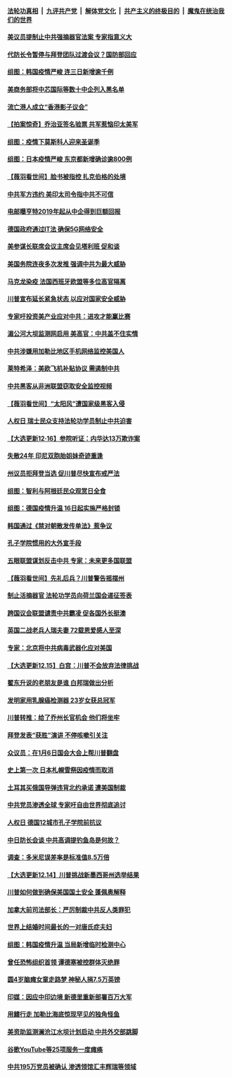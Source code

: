 ####  [法轮功真相](../../../../basic/blob/master/README.md?t=12190402) &nbsp;|&nbsp; [九评共产党](../../../../9ping.md/blob/master/README.md?t=12190402) &nbsp;|&nbsp; [解体党文化](../../../../jtdwh.md/blob/master/README.md?t=12190402)  &nbsp;|&nbsp; [共产主义的终极目的](../../../../gczydzjmd.md/blob/master/README.md?t=12190402) &nbsp;|&nbsp; [魔鬼在统治我们的世界](../../../../mgztzwmdsj.md/blob/master/README.md?t=12190402) 

#### [美议员提制止中共强摘器官法案 专家指意义大](../pages/nsc418/n12630561.md?t=12190402) 

#### [代防长令暂停与拜登团队过渡会议？国防部回应](../pages/nsc418/n12630478.md?t=12190402) 

#### [组图：韩国疫情严峻 连三日新增逾千例](../pages/nsc418/n12630100.md?t=12190402) 

#### [美商务部将中芯国际等数十中企列入黑名单](../pages/nsc418/n12630222.md?t=12190402) 

#### [流亡港人成立“香港影子议会”](../pages/nsc418/n12630099.md?t=12190402) 

#### [【拍案惊奇】乔治亚签名验票 共军惹恼印太美军](../pages/nsc418/n12629043.md?t=12190402) 

#### [组图：疫情下莫斯科人迎来圣诞季](../pages/nsc418/n12629114.md?t=12190402) 

#### [组图：日本疫情严峻 东京都新增确诊逾800例](../pages/nsc418/n12627155.md?t=12190402) 

#### [【薇羽看世间】脸书被指控 扎克伯格的处境](../pages/nsc418/n12628256.md?t=12190402) 

#### [中共军方违约 美印太司令指中共不可信](../pages/nsc418/n12628376.md?t=12190402) 

#### [电邮曝亨特2019年起从中企得到巨额回报](../pages/nsc418/n12628221.md?t=12190402) 

#### [德国政府通过IT法 确保5G网络安全](../pages/nsc418/n12628290.md?t=12190402) 

#### [美参谋长联席会议主席会见塔利班 促和谈](../pages/nsc418/n12628088.md?t=12190402) 

#### [美国务院连夜多次发推 强调中共为最大威胁](../pages/nsc418/n12628015.md?t=12190402) 

#### [马克龙染疫 法国西班牙欧盟等多位高官隔离](../pages/nsc418/n12627225.md?t=12190402) 

#### [川普宣布延长紧急状态 以应对国家安全威胁](../pages/nsc418/n12627138.md?t=12190402) 

#### [专家吁投资美产业应对中共：进攻才能赢比赛](../pages/nsc418/n12626456.md?t=12190402) 

#### [湄公河大坝监测网启用 美高官：中共盖不住实情](../pages/nsc418/n12626326.md?t=12190402) 

#### [中共涉嫌用加勒比地区手机网络监控美国人](../pages/nsc418/n12626292.md?t=12190402) 

#### [莱特希泽：美欧飞机补贴协议 需遏制中共](../pages/nsc418/n12626090.md?t=12190402) 

#### [中共黑客从非洲联盟窃取安全监控视频](../pages/nsc418/n12625855.md?t=12190402) 

#### [【薇羽看世间】“太阳风”遭国家级黑客入侵](../pages/nsc418/n12625739.md?t=12190402) 

#### [人权日 瑞士民众支持法轮功学员制止中共迫害](../pages/nsc418/n12625176.md?t=12190402) 

#### [【大选更新12·16】参院听证：内华达13万欺诈案](../pages/nsc418/n12624493.md?t=12190402) 

#### [失散24年 印尼双胞胎姐妹奇迹重逢](../pages/nsc418/n12624293.md?t=12190402) 

#### [州议员拒拜登当选 促川普尽快宣布戒严法](../pages/nsc418/n12625178.md?t=12190402) 

#### [组图：智利与阿根廷民众观赏日全食](../pages/nsc418/n12624658.md?t=12190402) 

#### [组图：德国疫情升温 16日起实施严格封锁](../pages/nsc418/n12624316.md?t=12190402) 

#### [韩国通过《禁对朝散发传单法》惹争议](../pages/nsc418/n12621936.md?t=12190402) 

#### [孔子学院惯用的大外宣手段](../pages/nsc418/n12565999.md?t=12190402) 

#### [五眼联盟谋划反击中共 专家：未来更多国联盟](../pages/nsc418/n12623146.md?t=12190402) 

#### [【薇羽看世间】先礼后兵？川普警告摇摆州](../pages/nsc418/n12623246.md?t=12190402) 

#### [制止活摘器官 法轮功学员向荷兰国会递征签表](../pages/nsc418/n12623220.md?t=12190402) 

#### [跨国议会联盟谴责中共霸凌 促各国外长挺澳](../pages/nsc418/n12623152.md?t=12190402) 

#### [英国二战老兵人瑞夫妻 72载恩爱感人至深](../pages/nsc418/n12622536.md?t=12190402) 

#### [专家：北京将中共病毒武器化应对美国](../pages/nsc418/n12623147.md?t=12190402) 

#### [【大选更新12.15】白宫：川普不会放弃法律挑战](../pages/nsc418/n12622044.md?t=12190402) 

#### [翟东升说的老朋友是谁 白邦瑞做出分析](../pages/nsc418/n12622968.md?t=12190402) 

#### [发明家用乳腺癌检测器 23岁女获总冠军](../pages/nsc418/n12621399.md?t=12190402) 

#### [川普转推：给了乔州长官机会 他们将坐牢](../pages/nsc418/n12622888.md?t=12190402) 

#### [拜登发表“获胜”演讲 不停咳嗽引关注](../pages/nsc418/n12622636.md?t=12190402) 

#### [众议员：在1月6日国会大会上帮川普翻盘](../pages/nsc418/n12622758.md?t=12190402) 

#### [史上第一次 日本札幌雪祭因疫情而取消](../pages/nsc418/n12622013.md?t=12190402) 

#### [土耳其买俄国导弹违背北约承诺 遭美国制裁](../pages/nsc418/n12621939.md?t=12190402) 

#### [中共党员渗透全球 专家吁自由世界彻底追讨](../pages/nsc418/n12621757.md?t=12190402) 

#### [人权日 德国12城市孔子学院前抗议](../pages/nsc418/n12621261.md?t=12190402) 

#### [中日防长会谈 中共高调提钓鱼岛是何故？](../pages/nsc418/n12620625.md?t=12190402) 

#### [调查：多米尼误差率是标准值8.5万倍](../pages/nsc418/n12620312.md?t=12190402) 

#### [【大选更新12.14】川普挑战新墨西哥州选举结果](../pages/nsc418/n12619321.md?t=12190402) 

#### [川普如何做到确保美国国土安全 蓬佩奥解释](../pages/nsc418/n12620640.md?t=12190402) 

#### [加拿大前司法部长：严厉制裁中共反人类罪犯](../pages/nsc418/n12620277.md?t=12190402) 

#### [世界上结婚时间最长的一对唐氏症夫妇](../pages/nsc418/n12619296.md?t=12190402) 

#### [组图：韩国疫情升温 当局新增临时检测中心](../pages/nsc418/n12619728.md?t=12190402) 

#### [曾任恐怖组织首领 谭德塞被控群体灭绝罪](../pages/nsc418/n12620197.md?t=12190402) 

#### [圆4岁脑瘫女童走路梦 神秘人捐7.5万英镑](../pages/nsc418/n12618960.md?t=12190402) 

#### [印媒：因应中印边境 新德里重新部署百万大军](../pages/nsc418/n12619979.md?t=12190402) 

#### [用鳍行走 加勒比海底惊现罕见的独角怪鱼](../pages/nsc418/n12617247.md?t=12190402) 

#### [美资助监测澜沧江水坝计划启动 中共外交部跳脚](../pages/nsc418/n12619206.md?t=12190402) 

#### [谷歌YouTube等25项服务一度瘫痪](../pages/nsc418/n12619709.md?t=12190402) 

#### [中共195万党员被确认 渗透领馆汇丰辉瑞等领域](../pages/nsc418/n12617636.md?t=12190402) 

